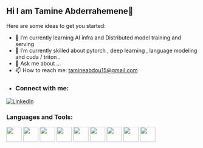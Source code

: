 ## Hi I am Tamine Abderrahemene👋



Here are some ideas to get you started:

- 🔭 I’m currently learning AI infra and Distributed model training and serving
- 🌱 I’m currently skilled about pytorch , deep learning , language modeling and cuda / triton .
- 💬 Ask me about ...
- 📫 How to reach me: tamineabdou15@gmail.com
- ### Connect with me:
[![LinkedIn](https://img.shields.io/badge/-LinkedIn-blue?logo=linkedin&logoColor=white)](https://www.linkedin.com/in/tamine-abderrahmene-9a5282280/)
### Languages and Tools:
<p>
  <img src="https://cdn.jsdelivr.net/gh/devicons/devicon/icons/python/python-original.svg" width="40" height="40"/>
  <img src="https://cdn.jsdelivr.net/gh/devicons/devicon/icons/pytorch/pytorch-original.svg" width="40" height="40"/>
  <img src="https://jenaroh.it/blog/assets/images/cuda/cudalogo.png" width="40" height="40"/>
  <img src="https://www.kombitz.com/wp-content/uploads/2025/02/triton-678x381.png" width="40" height="40"/>
  <img src="https://cdn.jsdelivr.net/gh/devicons/devicon/icons/git/git-original.svg" width="40" height="40"/>
  <img src="https://cdn.jsdelivr.net/gh/devicons/devicon/icons/vscode/vscode-original.svg" width="40" height="40"/>
  <img src="https://cdn.jsdelivr.net/gh/devicons/devicon/icons/jupyter/jupyter-original.svg" width="40" height="40"/>
  <img src="https://upload.wikimedia.org/wikipedia/commons/0/05/Scikit_learn_logo_small.svg" width="40" height="40"/>
  <img src="https://cdn.jsdelivr.net/gh/devicons/devicon/icons/tensorflow/tensorflow-original.svg" width="40" height="40"/>
</p>
